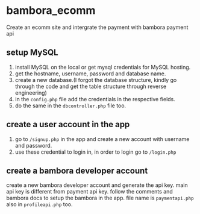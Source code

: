 # bambora_ecomm
Create an ecomm site and intergrate the payment with bambora payment api

## setup MySQL 
1. install MySQL on the local or get mysql credentials for MySQL hosting. 
2. get the hostname, username, password and database name.
3. create a new database.(I forgot the database structure, kindly go through the code and get the table structure through reverse engineering)
4. in the `config.php` file add the credentials in the respective fields.
5. do the same in the `dbcontroller.php` file too.

## create a user account in the app
1. go to `/signup.php` in the app and create a new account with username and password.
2. use these credential to login in, in order to login go to `/login.php`

## create a bambora developer account
create a new bambora developer account and generate the api key. main api key is different from payment api key. follow the comments and bambora docs to setup the bambora in the app. file name is `paymentapi.php` also in `profileapi.php` too.
